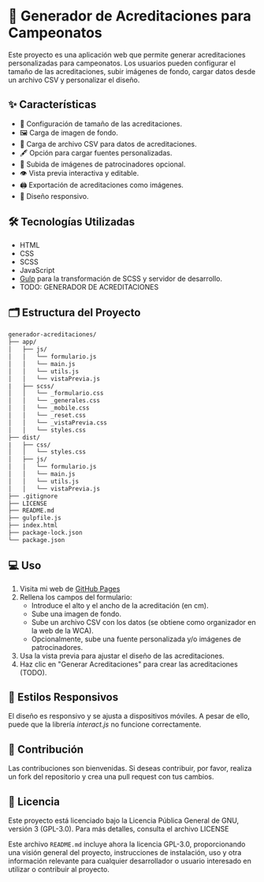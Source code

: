 # 🏅 Generador de Acreditaciones para Campeonatos

Este proyecto es una aplicación web que permite generar acreditaciones personalizadas para campeonatos. Los usuarios pueden configurar el tamaño de las acreditaciones, subir imágenes de fondo, cargar datos desde un archivo CSV y personalizar el diseño.

## ✨ Características

- 📏 Configuración de tamaño de las acreditaciones.
- 🖼️ Carga de imagen de fondo.
- 📂 Carga de archivo CSV para datos de acreditaciones.
- 🖋️ Opción para cargar fuentes personalizadas.
- 🤝 Subida de imágenes de patrocinadores opcional.
- 👁️ Vista previa interactiva y editable.
- 🖨️ Exportación de acreditaciones como imágenes.
- 📱 Diseño responsivo.

## 🛠️ Tecnologías Utilizadas

- HTML
- CSS
- SCSS
- JavaScript
- [Gulp](https://gulpjs.com/) para la transformación de SCSS y servidor de desarrollo.
- TODO: GENERADOR DE ACREDITACIONES

## 🗂️ Estructura del Proyecto

```txt
generador-acreditaciones/
├── app/
│   ├── js/
│   │   └── formulario.js
│   │   └── main.js
│   │   └── utils.js
│   │   └── vistaPrevia.js
|   ├── scss/
│   │   └── _formulario.css
│   │   └── _generales.css
│   │   └── _mobile.css
│   │   └── _reset.css
│   │   └── _vistaPrevia.css
│   │   └── styles.css
├── dist/
|   ├── css/
│   │   └── styles.css
│   ├── js/
│   │   └── formulario.js
│   │   └── main.js
│   │   └── utils.js
│   │   └── vistaPrevia.js
├── .gitignore
├── LICENSE
├── README.md
├── gulpfile.js
├── index.html
├── package-lock.json
└── package.json
```

## 💻 Uso

1. Visita mi web de [GitHub Pages](https://manurubik.github.io/accreditation-generator)
2. Rellena los campos del formulario:
   - Introduce el alto y el ancho de la acreditación (en cm).
   - Sube una imagen de fondo.
   - Sube un archivo CSV con los datos (se obtiene como organizador en la web de la WCA).
   - Opcionalmente, sube una fuente personalizada y/o imágenes de patrocinadores.
3. Usa la vista previa para ajustar el diseño de las acreditaciones.
4. Haz clic en "Generar Acreditaciones" para crear las acreditaciones (TODO).

## 📱 Estilos Responsivos

El diseño es responsivo y se ajusta a dispositivos móviles. A pesar de ello, puede que la librería _interact.js_ no funcione correctamente.

## 🤝 Contribución

Las contribuciones son bienvenidas. Si deseas contribuir, por favor, realiza un fork del repositorio y crea una pull request con tus cambios.

## 📜 Licencia

Este proyecto está licenciado bajo la Licencia Pública General de GNU, versión 3 (GPL-3.0). Para más detalles, consulta el archivo LICENSE

Este archivo `README.md` incluye ahora la licencia GPL-3.0, proporcionando una visión general del proyecto, instrucciones de instalación, uso y otra información relevante para cualquier desarrollador o usuario interesado en utilizar o contribuir al proyecto.
